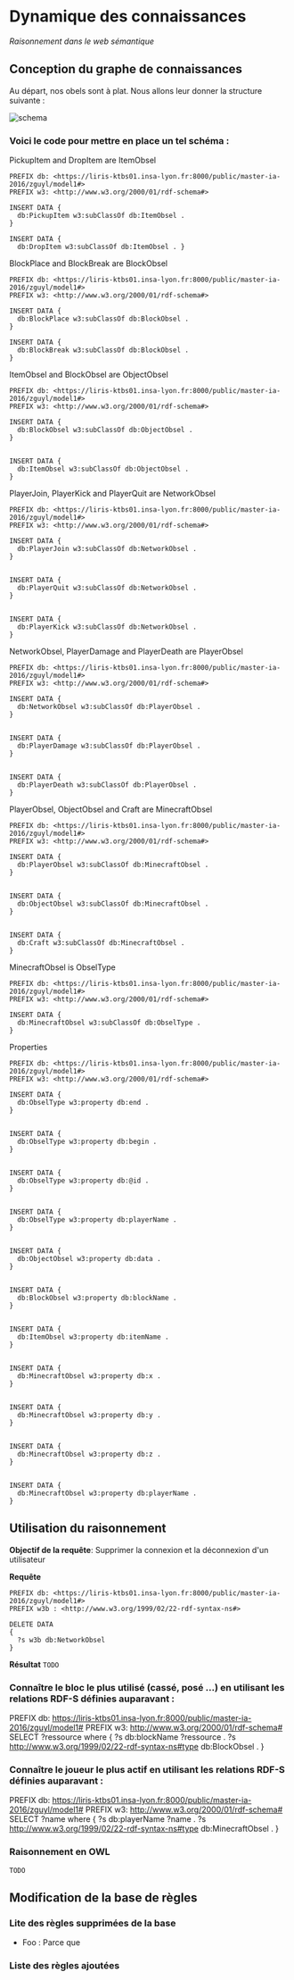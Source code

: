# Dynamique des connaissances
*Raisonnement dans le web sémantique*


## Conception du graphe de connaissances
Au départ, nos obels sont à plat. Nous allons leur donner la structure suivante :

![schema](OWL.png)


### Voici le code pour mettre en place un tel schéma :

PickupItem and DropItem are ItemObsel
```SPARQL
PREFIX db: <https://liris-ktbs01.insa-lyon.fr:8000/public/master-ia-2016/zguyl/model1#>
PREFIX w3: <http://www.w3.org/2000/01/rdf-schema#>

INSERT DATA {
  db:PickupItem w3:subClassOf db:ItemObsel .
}

INSERT DATA {
  db:DropItem w3:subClassOf db:ItemObsel . }
```
BlockPlace and BlockBreak are BlockObsel
```SPARQL
PREFIX db: <https://liris-ktbs01.insa-lyon.fr:8000/public/master-ia-2016/zguyl/model1#>
PREFIX w3: <http://www.w3.org/2000/01/rdf-schema#>

INSERT DATA {
  db:BlockPlace w3:subClassOf db:BlockObsel . 
}

INSERT DATA {
  db:BlockBreak w3:subClassOf db:BlockObsel . 
}

```

ItemObsel and BlockObsel are ObjectObsel
```SPARQL
PREFIX db: <https://liris-ktbs01.insa-lyon.fr:8000/public/master-ia-2016/zguyl/model1#>
PREFIX w3: <http://www.w3.org/2000/01/rdf-schema#>

INSERT DATA {
  db:BlockObsel w3:subClassOf db:ObjectObsel . 
}


INSERT DATA {
  db:ItemObsel w3:subClassOf db:ObjectObsel . 
}

```

PlayerJoin, PlayerKick and PlayerQuit are NetworkObsel
```SPARQL
PREFIX db: <https://liris-ktbs01.insa-lyon.fr:8000/public/master-ia-2016/zguyl/model1#>
PREFIX w3: <http://www.w3.org/2000/01/rdf-schema#>

INSERT DATA {
  db:PlayerJoin w3:subClassOf db:NetworkObsel . 
}


INSERT DATA {
  db:PlayerQuit w3:subClassOf db:NetworkObsel . 
}


INSERT DATA {
  db:PlayerKick w3:subClassOf db:NetworkObsel . 
}
```

NetworkObsel, PlayerDamage and PlayerDeath are PlayerObsel
```SPARQL
PREFIX db: <https://liris-ktbs01.insa-lyon.fr:8000/public/master-ia-2016/zguyl/model1#>
PREFIX w3: <http://www.w3.org/2000/01/rdf-schema#>

INSERT DATA {
  db:NetworkObsel w3:subClassOf db:PlayerObsel . 
}


INSERT DATA {
  db:PlayerDamage w3:subClassOf db:PlayerObsel . 
}


INSERT DATA {
  db:PlayerDeath w3:subClassOf db:PlayerObsel . 
}
```

PlayerObsel, ObjectObsel and Craft are MinecraftObsel
```SPARQL
PREFIX db: <https://liris-ktbs01.insa-lyon.fr:8000/public/master-ia-2016/zguyl/model1#>
PREFIX w3: <http://www.w3.org/2000/01/rdf-schema#>

INSERT DATA {
  db:PlayerObsel w3:subClassOf db:MinecraftObsel . 
}


INSERT DATA {
  db:ObjectObsel w3:subClassOf db:MinecraftObsel . 
}


INSERT DATA {
  db:Craft w3:subClassOf db:MinecraftObsel . 
}
```

MinecraftObsel is ObselType
```SPARQL
PREFIX db: <https://liris-ktbs01.insa-lyon.fr:8000/public/master-ia-2016/zguyl/model1#>
PREFIX w3: <http://www.w3.org/2000/01/rdf-schema#>

INSERT DATA {
  db:MinecraftObsel w3:subClassOf db:ObselType . 
}
```

Properties
```SPARQL
PREFIX db: <https://liris-ktbs01.insa-lyon.fr:8000/public/master-ia-2016/zguyl/model1#>
PREFIX w3: <http://www.w3.org/2000/01/rdf-schema#>

INSERT DATA {
  db:ObselType w3:property db:end . 
}


INSERT DATA {
  db:ObselType w3:property db:begin . 
}


INSERT DATA {
  db:ObselType w3:property db:@id . 
}


INSERT DATA {
  db:ObselType w3:property db:playerName . 
}


INSERT DATA {
  db:ObjectObsel w3:property db:data . 
}


INSERT DATA {
  db:BlockObsel w3:property db:blockName . 
}


INSERT DATA {
  db:ItemObsel w3:property db:itemName . 
}


INSERT DATA {
  db:MinecraftObsel w3:property db:x . 
}


INSERT DATA {
  db:MinecraftObsel w3:property db:y . 
}


INSERT DATA {
  db:MinecraftObsel w3:property db:z . 
}


INSERT DATA {
  db:MinecraftObsel w3:property db:playerName . 
}

```

## Utilisation du raisonnement

**Objectif de la requête**: Supprimer la connexion et la déconnexion d'un utilisateur

**Requête**
```SPARQL
PREFIX db: <https://liris-ktbs01.insa-lyon.fr:8000/public/master-ia-2016/zguyl/model1#>
PREFIX w3b : <http://www.w3.org/1999/02/22-rdf-syntax-ns#>

DELETE DATA
{
  ?s w3b db:NetworkObsel
}
```

**Résultat**
`TODO`

### Connaître le bloc le plus utilisé (cassé, posé ...) en utilisant les relations RDF-S définies auparavant :
PREFIX db: <https://liris-ktbs01.insa-lyon.fr:8000/public/master-ia-2016/zguyl/model1#>
PREFIX w3: <http://www.w3.org/2000/01/rdf-schema#>
SELECT ?ressource where { ?s db:blockName ?ressource . ?s <http://www.w3.org/1999/02/22-rdf-syntax-ns#type> db:BlockObsel . }

### Connaître le joueur le plus actif en utilisant les relations RDF-S définies auparavant :
PREFIX db: <https://liris-ktbs01.insa-lyon.fr:8000/public/master-ia-2016/zguyl/model1#>
PREFIX w3: <http://www.w3.org/2000/01/rdf-schema#>
SELECT ?name where { ?s db:playerName ?name . ?s <http://www.w3.org/1999/02/22-rdf-syntax-ns#type> db:MinecraftObsel . }

### Raisonnement en OWL
`TODO`


##  Modification de la base de règles
### Lite des règles supprimées de la base
* Foo : Parce que

### Liste des règles ajoutées
